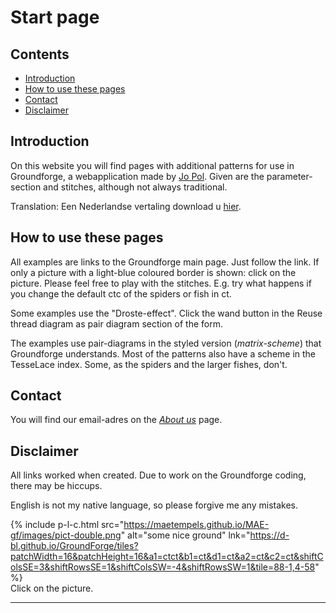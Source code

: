 # Start page

## Contents
* [Introduction](#introduction)
* [How to use these pages](#how-to-use-these-pages)
* [Contact](#contact)
* [Disclaimer](#disclaimer)

## Introduction
On this website you will find pages with additional patterns for use in Groundforge, a webapplication made by [Jo Pol][gf-jo]. Given are the parameter-section and stitches, although not always traditional.    

Translation: Een Nederlandse vertaling download u <a href="https://maetempels.github.io/MAE-gf/documents/MAE-GF%20NL.pdf" download>hier</a>.

## How to use these pages
All examples are links to the Groundforge main page. Just follow the link. If only a picture with a light-blue coloured border is shown: click on the picture. Please feel free to play with the stitches. E.g. try what happens if you change the default <span class="stch">ctc</span> of the spiders or fish in <span class="stch">ct</span>.     

Some examples use the "Droste-effect". Click <span class="elem">the wand button</span> in the <span class="elem">Reuse thread diagram as pair diagram</span> section of the form.

The examples use pair-diagrams in the styled version (_matrix-scheme_) that Groundforge understands.
Most of the patterns also have a scheme in the TesseLace index. Some, as the spiders and the larger fishes, don't.

## Contact
You will find our email-adres on the [_About us_][aboutus] page.

## Disclaimer
All links worked when created. Due to work on the Groundforge coding, there may be hiccups. 

English is not my native language, so please forgive me any mistakes.

{% include p-l-c.html
  src="https://maetempels.github.io/MAE-gf/images/pict-double.png"
  alt="some nice ground"
  lnk="https://d-bl.github.io/GroundForge/tiles?patchWidth=16&patchHeight=16&a1=ctct&b1=ct&d1=ct&a2=ct&c2=ct&shiftColsSE=3&shiftRowsSE=1&shiftColsSW=-4&shiftRowsSW=1&tile=88-1,4-58"
%}  
Click on the picture.

***

[gf-main]: https://d-bl.github.io/GroundForge/
[gf-jo]: https://github.com/jo-pol

[aboutus]: https://maetempels.github.io/MAE-gf/docs/about-us#write-us


